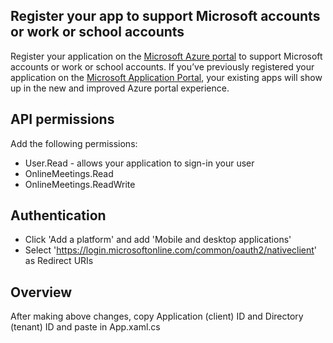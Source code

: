 ## Register your app to support Microsoft accounts or work or school accounts

Register your application on the [Microsoft Azure portal](https://portal.azure.com/#home) to support Microsoft accounts or work or school accounts. If you’ve previously registered your application on the [Microsoft Application Portal](https://apps.dev.microsoft.com/), your existing apps will show up in the new and improved Azure portal experience.


## API permissions
Add the following permissions:
- User.Read - allows your application to sign-in your user
- OnlineMeetings.Read
- OnlineMeetings.ReadWrite

## Authentication
- Click 'Add a platform' and add 'Mobile and desktop applications'
- Select 'https://login.microsoftonline.com/common/oauth2/nativeclient' as Redirect URIs

## Overview
After making above changes, copy Application (client) ID and Directory (tenant) ID and paste in App.xaml.cs
